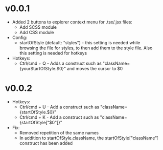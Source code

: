 # v0.0.1
- Added 2 buttons to explorer context menu for .tsx/.jsx files: 
    - Add SCSS module
    - Add CSS module
- Config:
    - startOfStyle (default: "styles") - this setting is needed while browsing the file for styles, to then add them to the style file. Also this setting is needed for hotkeys 
- Hotkeys:
    - Ctrl/cmd + Q - Adds a construct such as "className={yourStartOfStyle.$0}" and moves the cursor to $0

# v0.0.2
- Hotkeys:
    - Ctrl/cmd + U - Add a construct such as "className={startOfStyle.$0}"
    - Ctrl/cmd + K - Add a construct such as "className={startOfStyle["$0"]}"
- Fix:
    - Removed repetition of the same names
    - In addition to startOfStyle.className, the startOfStyle["className"] construct has been added
